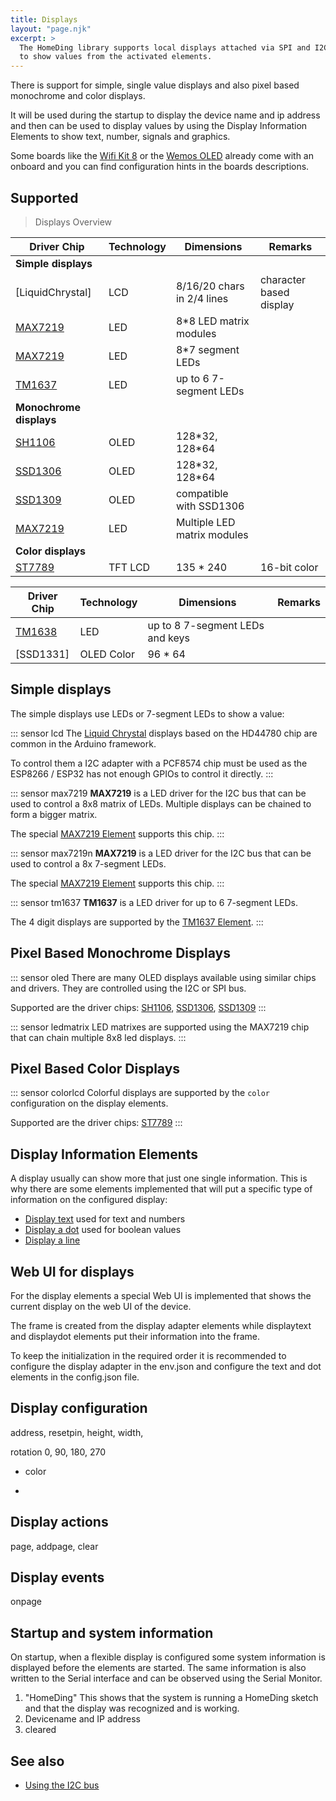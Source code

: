 ```yaml
---
title: Displays
layout: "page.njk"
excerpt: >
  The HomeDing library supports local displays attached via SPI and I2C bus
  to show values from the activated elements.
---
```


There is support for simple, single value displays and also pixel based monochrome and color displays.

It will be used during the startup to display the device name and ip address
and then can be used to display values by using the Display Information Elements
to show text, number, signals and graphics.

Some boards like the [Wifi Kit 8](/boards/wifikit8.md) or the [Wemos OLED](/boards/wemosoled.md)
already come with an onboard and you can find configuration hints in the boards descriptions.


## Supported

 >Displays Overview

| Driver Chip             | Technology | Dimensions                 | Remarks                 |
| ----------------------- | ---------- | -------------------------- | ----------------------- |
| **Simple displays**     |            |                            |                         |
| [LiquidChrystal]        | LCD        | 8/16/20 chars in 2/4 lines | character based display |
| [MAX7219]               | LED        | 8\*8 LED matrix modules    |                         |
| [MAX7219]               | LED        | 8\*7 segment LEDs          |                         |
| [TM1637]                | LED        | up to 6 7-segment LEDs     |                         |
| **Monochrome displays** |            |                            |                         |
| [SH1106]                | OLED       | 128\*32, 128\*64           |                         |
| [SSD1306]               | OLED       | 128\*32, 128\*64           |                         |
| [SSD1309]               | OLED       | compatible with SSD1306    |                         |
| [MAX7219]               | LED       | Multiple LED matrix modules    |                         |
| **Color displays**      |            |                            |                         |
| [ST7789]                | TFT LCD    | 135 \* 240                 | 16-bit color            |

<!--
-->

| Driver Chip | Technology | Dimensions                      | Remarks |
| ----------- | ---------- | ------------------------------- | ------- |
| [TM1638]    | LED        | up to 8 7-segment LEDs and keys |         |
| [SSD1331]                | OLED Color    | 96 \* 64                 |             |

## Simple displays

The simple displays use LEDs or 7-segment LEDs to show a value:

::: sensor lcd
The [Liquid Chrystal] displays based on the HD44780 chip are common in the Arduino framework.

To control them a I2C adapter with a PCF8574 chip must be used as the ESP8266 / ESP32 has not enough GPIOs to control it directly.
:::

::: sensor max7219
**MAX7219** is a LED driver for the I2C bus that can be used to control a 8x8 matrix of LEDs.
Multiple displays can be chained to form a bigger matrix.

The special [MAX7219 Element](/elements/max7219.md) supports this chip.
:::

::: sensor max7219n
**MAX7219** is a LED driver for the I2C bus that can be used to control a 8x 7-segment LEDs.

The special [MAX7219 Element](/elements/max7219.md) supports this chip.
:::

::: sensor tm1637
**TM1637** is a LED driver for up to 6 7-segment LEDs.

The 4 digit displays are supported by the [TM1637 Element](/elements/tm1637.md).
:::

## Pixel Based Monochrome Displays

::: sensor oled
There are many OLED displays available using similar chips and drivers.
They are controlled using the I2C or SPI bus.

Supported are the driver chips: [SH1106], [SSD1306], [SSD1309]
:::

::: sensor ledmatrix
LED matrixes are supported using the MAX7219 chip that can chain multiple 8x8 led displays.
:::


## Pixel Based Color Displays


::: sensor colorlcd
Colorful displays are supported by the `color` configuration on the display elements.

Supported are the driver chips: [ST7789]
:::

<!-- * [ST7789]
  in boards\esp32_ttgo-lcd.md -->

<!-- - SSD 1331 (in planning) -->
  <!-- * ssd1322 OLED 480*128 -->
  <!-- * ssd1325 OLED 128*80 Gray Scale -->
  <!-- * ssd1327 OLED 128*128 Gray Scale -->

## Display Information Elements

A display usually can show more that just one single information.
This is why there are some elements implemented that will put a specific type of information
on the configured display:

* [Display text](/elements/displaytext.md) used for text and numbers
* [Display a dot](/elements/displaydot.md) used for boolean values
* [Display a line](/elements/displayline.md)
<!-- * [displaybar](/elements/displaybar.md) -->

## Web UI for displays

For the display elements a special Web UI is implemented that shows the current display on the web UI of the device.

The frame is created from the display adapter elements while displaytext and displaydot elements put their information into the frame.

To keep the initialization in the required order it is recommended to configure the display adapter in the env.json and configure the text and dot elements in the config.json file.

## Display configuration

address, resetpin, height, width,

rotation 0, 90, 180, 270

* color

*

## Display actions

page, addpage, clear

## Display events

onpage

## Startup and system information

On startup, when a flexible display is configured some system information is displayed before the elements are started. The same information is also written to the Serial interface and can be observed using the Serial Monitor.

1. "HomeDing"
   This shows that the system is running a HomeDing sketch and that the display was recognized and is working.
2. Devicename and IP address
3. cleared

## See also

* [Using the I2C bus](/dev/i2c.md)

[liquid chrystal]: /elements/lcd.md
[max7219]: /elements/max7219.md
[tm1637]: /elements/tm1637.md
[tm1638]: /elements/_tm1638.md
[sh1106]: /elements/sh1106.md
[ssd1306]: /elements/ssd1306.md
[ssd1309]: /elements/ssd1309.md
[st7789]: /_displays/st7789.md
